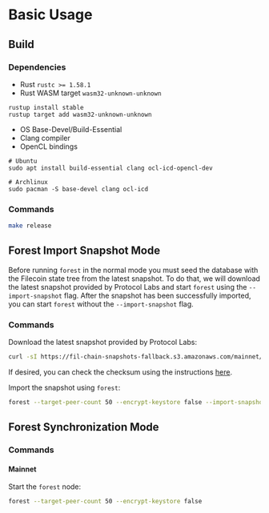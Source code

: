 # Basic Usage

## Build

### Dependencies

* Rust `rustc >= 1.58.1`
* Rust WASM target `wasm32-unknown-unknown`

```shell
rustup install stable
rustup target add wasm32-unknown-unknown
```

* OS Base-Devel/Build-Essential
* Clang compiler
* OpenCL bindings

```shell
# Ubuntu
sudo apt install build-essential clang ocl-icd-opencl-dev

# Archlinux
sudo pacman -S base-devel clang ocl-icd
```

### Commands

```bash
make release
```

## Forest Import Snapshot Mode

Before running `forest` in the normal mode you must seed the database with the Filecoin state tree from the latest snapshot. To do that, we will download the latest snapshot provided by Protocol Labs and start `forest` using the `--import-snapshot` flag. After the snapshot has been successfully imported, you can start `forest` without the `--import-snapshot` flag.

### Commands

Download the latest snapshot provided by Protocol Labs:

```bash
curl -sI https://fil-chain-snapshots-fallback.s3.amazonaws.com/mainnet/minimal_finality_stateroots_latest.car | perl -ne '/x-amz-website-redirect-location:\s(.+)\.car/ && print "$1.sha256sum\n$1.car"' | xargs wget
```

If desired, you can check the checksum using the instructions [here](https://lotus.filecoin.io/docs/set-up/chain-management/#lightweight-snapshot).

Import the snapshot using `forest`:

```bash
forest --target-peer-count 50 --encrypt-keystore false --import-snapshot /path/to/snapshot/file
```

## Forest Synchronization Mode

### Commands

#### Mainnet

Start the `forest` node:

```bash
forest --target-peer-count 50 --encrypt-keystore false
```
